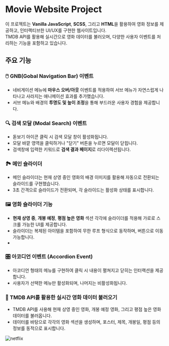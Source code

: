 # Movie Website Project

이 프로젝트는 **Vanilla JavaScript**, **SCSS**, 그리고 **HTML**을 활용하여 영화 정보를 제공하고, 인터랙티브한 UI/UX를 구현한 웹사이트입니다. <br>TMDB API를 활용해 실시간으로 영화 데이터를 불러오며, 다양한 사용자 이벤트를 처리하는 기능을 포함하고 있습니다.

## 주요 기능
### 🖱️ GNB(Gobal Navigation Bar) 이벤트
- 네비게이션 메뉴에 **마우스 오버/아웃** 이벤트를 적용하여 서브 메뉴가 자연스럽게 나타나고 사라지는 애니메이션 효과를 추가했습니다.
- 서브 메뉴와 배경의 **투명도 및 높이 조정**을 통해 부드러운 사용자 경험을 제공합니다.
  
### 🔍 검색 모달 (Modal Search) 이벤트
- 돋보기 아이콘 클릭 시 검색 모달 창이 활성화됩니다.
- 모달 바깥 영역을 클릭하거나 "닫기" 버튼을 누르면 모달이 닫힙니다.
- 검색창에 입력한 키워드로 **검색 결과 페이지**로 리다이렉션됩니다.

### 🏞️ 메인 슬라이더
- 메인 슬라이더는 현재 상영 중인 영화의 배경 이미지를 활용해 자동으로 전환되는 슬라이드를 구현했습니다.
- 3초 간격으로 슬라이드가 전환되며, 각 슬라이드는 활성화 상태를 표시합니다.

### 🖼️ 영화 슬라이더 기능
- **현재 상영 중**, **개봉 예정**, **평점 높은 영화** 섹션 각각에 슬라이더를 적용해 가로로 스크롤 가능한 UI를 제공합니다.
- 슬라이더는 복제된 아이템을 포함하여 무한 루프 형식으로 동작하며, 버튼으로 이동 가능합니다.
- 
### 🎛️ 아코디언 이벤트 (Accordion Event)
- 아코디언 형태의 메뉴를 구현하여 클릭 시 내용이 펼쳐지고 닫히는 인터랙션을 제공합니다.
- 사용자가 선택한 메뉴만 활성화되며, 나머지는 비활성화됩니다.

### 🎥 TMDB API를 활용한 실시간 영화 데이터 불러오기
- TMDB API를 사용해 현재 상영 중인 영화, 개봉 예정 영화, 그리고 평점 높은 영화 데이터를 불러옵니다.
- 데이터를 바탕으로 각각의 영화 섹션을 생성하며, 포스터, 제목, 개봉일, 평점 등의 정보를 동적으로 표시합니다.

![netflix](https://github.com/user-attachments/assets/3f68fe42-7d67-4e82-8ed2-04eb5cdabb7c)
